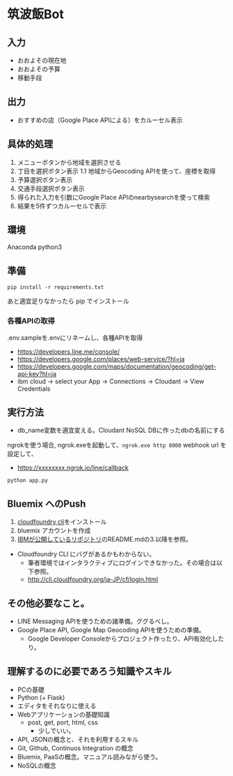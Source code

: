 # 筑波飯Bot

## 入力
- おおよその現在地
- おおよその予算
- 移動手段

## 出力
- おすすめの店（Google Place APIによる）をカルーセル表示


## 具体的処理

1. メニューボタンから地域を選択させる
1. 丁目を選択ボタン表示
    1.1 地域からGeocoding APIを使って、座標を取得
1. 予算選択ボタン表示
1. 交通手段選択ボタン表示
1. 得られた入力を引数にGoogle Place APIのnearbysearchを使って検索
1. 結果を5件ずつカルーセルで表示


## 環境
Anaconda python3

## 準備

`pip install -r requirements.txt`

あと適宜足りなかったら pip でインストール


### 各種APIの取得
.env.sampleを.envにリネームし、各種APIを取得

- https://developers.line.me/console/
- https://developers.google.com/places/web-service/?hl=ja
- https://developers.google.com/maps/documentation/geocoding/get-api-key?hl=ja
- ibm cloud -> select your App -> Connections -> Cloudant -> View Credentials


## 実行方法

- db_name変数を適宜変える。Cloudant NoSQL DBに作ったdbの名前にする

ngrokを使う場合,
ngrok.exeを起動して、`ngrok.exe http 8000`
webhook url を設定して、
- https://xxxxxxxx.ngrok.io/line/callback

`python app.py`


## Bluemix へのPush

1. [cloudfoundry cli](https://github.com/cloudfoundry/cli#downloads "cloudfoundry/cli: The official command line client for Cloud Foundry")をインストール
1. bluemix アカウントを作成
1. [IBMが公開しているリポジトリ](https://github.com/IBM-Bluemix/get-started-python#3-prepare-the-app-for-deployment "IBM-Bluemix/get-started-python: A Python application and tutorial that use Flask framework to provide a REST API to receive requests from the UI. The API then persists the data to a Cloudant database.")のREADME.mdの3.以降を参照。

- Cloudfoundry CLI にバグがあるかもわからない。
    - 筆者環境ではインタラクティブにログインできなかった。その場合は以下参照。
    - http://cli.cloudfoundry.org/ja-JP/cf/login.html

## その他必要なこと。

- LINE Messaging APIを使うための諸準備。ググるべし。
- Google Place API, Google Map Geocoding APIを使うための準備。
    - Google Developer Consoleからプロジェクト作ったり、API有効化したり。

## 理解するのに必要であろう知識やスキル
- PCの基礎
- Python (+ Flask)
- エディタをそれなりに使える
- Webアプリケーションの基礎知識
    - post, get, port, html, css
        - 少しでいい。
- API, JSONの概念と、それを利用するスキル
- Git, Github, Continuos Integration の概念
- Bluemix, PaaSの概念。マニュアル読みながら使う。
- NoSQLの概念